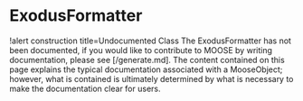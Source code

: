 <!-- MOOSE Documentation Stub: Remove this when content is added. -->

# ExodusFormatter

!alert construction title=Undocumented Class
The ExodusFormatter has not been documented, if you would like to contribute to MOOSE by
writing documentation, please see [/generate.md]. The content contained on this page explains
the typical documentation associated with a MooseObject; however, what is contained is ultimately
determined by what is necessary to make the documentation clear for users.
